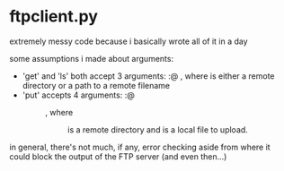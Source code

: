# ftpclient.py

extremely messy code because i basically wrote all of it in a day


some assumptions i made about arguments:
- 'get' and 'ls' both accept 3 arguments:
<user>:<password>@<server> <command> <options>, where <options> is either a remote directory or a path to a remote filename
- 'put' accepts 4 arguments:
<user>:<password>@<server> <command> <dir> <filename>, where <dir> is a remote directory and <filename> is a local file to upload.


in general, there's not much, if any, error checking aside from where it could block the output of the FTP server (and even then...)
